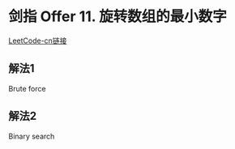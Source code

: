 # 剑指 Offer 11. 旋转数组的最小数字
[LeetCode-cn链接](https://leetcode-cn.com/problems/xuan-zhuan-shu-zu-de-zui-xiao-shu-zi-lcof/)

## 解法1
Brute force


## 解法2
Binary search
